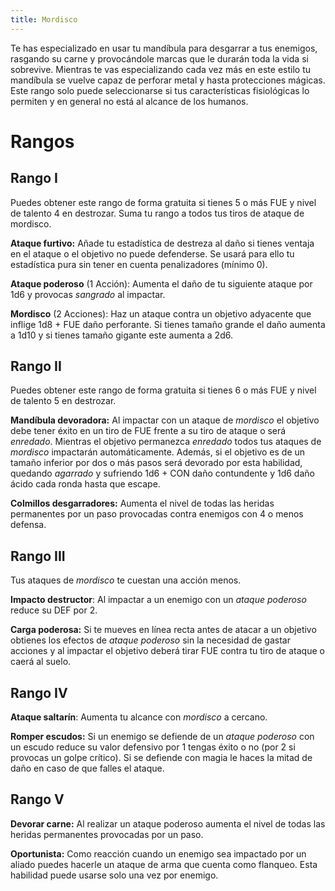 ```yaml
---
title: Mordisco
---
```


Te has especializado en usar tu mandíbula para desgarrar a tus enemigos, rasgando su carne y provocándole marcas que le durarán toda la vida si sobrevive. Mientras te vas especializando cada vez más en este estilo tu mandíbula se vuelve capaz de perforar metal y hasta protecciones mágicas. Este rango solo puede seleccionarse si tus características fisiológicas lo permiten y en general no está al alcance de los humanos. 

# Rangos

## Rango I

Puedes obtener este rango de forma gratuita si tienes 5 o más FUE y nivel de talento 4 en destrozar. Suma tu rango a todos tus tiros de ataque de mordisco.

**Ataque furtivo:** Añade tu estadística de destreza al daño si tienes ventaja en el ataque o el objetivo no puede defenderse. Se usará para ello tu estadística pura sin tener en cuenta penalizadores (mínimo 0).

**Ataque poderoso** (1 Acción): Aumenta el daño de tu siguiente ataque por 1d6 y provocas *sangrado* al impactar.

**Mordisco** (2 Acciones): Haz un ataque contra un objetivo adyacente que inflige 1d8 + FUE daño perforante. Si tienes tamaño grande el daño aumenta a 1d10 y si tienes tamaño gigante este aumenta a 2d6.

## Rango II

Puedes obtener este rango de forma gratuita si tienes 6 o más FUE y nivel de talento 5 en destrozar.

**Mandíbula devoradora:** Al impactar con un ataque de *mordisco* el objetivo debe tener éxito en un tiro de FUE frente a su tiro de ataque o será *enredado*. Mientras el objetivo permanezca *enredado* todos tus ataques de *mordisco* impactarán automáticamente. Además, si el objetivo es de un tamaño inferior por dos o más pasos será devorado por esta habilidad, quedando *agarrado* y sufriendo 1d6 + CON daño contundente y 1d6 daño ácido cada ronda hasta que escape.

**Colmillos desgarradores:** Aumenta el nivel de todas las heridas permanentes por un paso provocadas contra enemigos con 4 o menos defensa.

## Rango III

Tus ataques de *mordisco* te cuestan una acción menos.

**Impacto destructor**: Al impactar a un enemigo con un *ataque poderoso* reduce su DEF por 2.

**Carga poderosa:** Si te mueves en línea recta antes de atacar a un objetivo obtienes los efectos de *ataque poderoso* sin la necesidad de gastar acciones y al impactar el objetivo deberá tirar FUE contra tu tiro de ataque o caerá al suelo.

## Rango IV

**Ataque saltarín**: Aumenta tu alcance con *mordisco* a cercano.

**Romper escudos:** Si un enemigo se defiende de un *ataque poderoso* con un escudo reduce su valor defensivo por 1 tengas éxito o no (por 2 si provocas un golpe crítico). Si se defiende con magia le haces la mitad de daño en caso de que falles el ataque.

## Rango V

**Devorar carne:** Al realizar un ataque poderoso aumenta el nivel de todas las heridas permanentes provocadas por un paso.

**Oportunista:** Como reacción cuando un enemigo sea impactado por un aliado puedes hacerle un ataque de arma que cuenta como flanqueo. Esta habilidad puede usarse solo una vez por enemigo.
